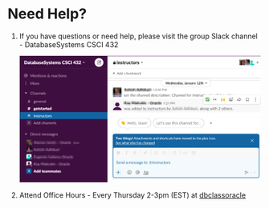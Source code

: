 # Need Help?

1. If you have questions or need help, please visit the group Slack channel - DatabaseSystems CSCI 432

   ![](./images/howard-slack.png " ")

2. Attend Office Hours - Every Thursday 2-3pm (EST) at  <a href="http://bitly.com/dbclassoracle">dbclassoracle</a> 


